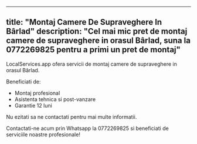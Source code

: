
---
title: "Montaj Camere De Supraveghere In Bârlad"
description: "Cel mai mic pret de montaj camere de supraveghere in orasul Bârlad, suna la 0772269825 pentru a primi un pret de montaj"
---


LocalServices.app ofera servicii de montaj camere de supraveghere in orasul Bârlad. 

Beneficiati de:
- Montaj profesional
- Asistenta tehnica si post-vanzare
- Garantie 12 luni

Nu ezitati sa ne contactati pentru mai multe informatii. 

Contactati-ne acum prin Whatsapp la 0772269825 si beneficiati de serviciile noastre profesionale!
